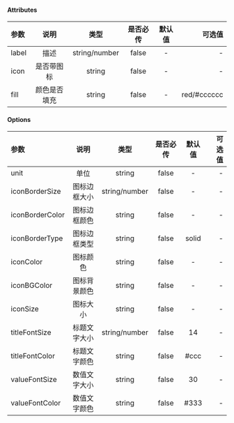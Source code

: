 #### Attributes ####

|参数|说明|类型|是否必传|默认值|可选值|
|:-|:-:|:-:|:-:|:-:|-:|
|label|描述|string/number|false|-|-|
|icon|是否带图标|string|false|-|-|
|fill|颜色是否填充|string|false|-|red/#cccccc|

#### Options ####

|参数|说明|类型|是否必传|默认值|可选值|
|:-|:-:|:-:|:-:|:-:|-:|
|unit|单位|string|false|-|-|
|iconBorderSize|图标边框大小|string/number|false|-|-|
|iconBorderColor|图标边框颜色|string|false|-|-|
|iconBorderType|图标边框类型|string|false|solid|-|
|iconColor|图标颜色|string|false|-|-|
|iconBGColor|图标背景颜色|string|false|-|-|
|iconSize|图标大小|string|false|-|-|
|titleFontSize|标题文字大小|string/number|false|14|-|
|titleFontColor|标题文字颜色|string|false|#ccc|-|
|valueFontSize|数值文字大小|string|false|30|-|
|valueFontColor|数值文字颜色|string|false|#333|-|